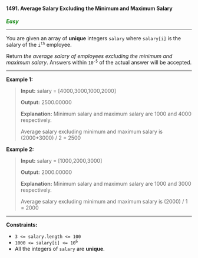 #### 1491. Average Salary Excluding the Minimum and Maximum Salary

<span style="color:green">***Easy***</span>
___

You are given an array of **unique** integers `salary` where `salary[i]` is the salary of the <code>i<sup>th</sup></code> employee.

Return _the average salary of employees excluding the minimum and maximum salary_. Answers within <code>10<sup>-5</sup></code> of the actual answer will be accepted.
___

**Example 1:**

>**Input:** salary = [4000,3000,1000,2000]
>
>**Output:** 2500.00000
>
>**Explanation:** Minimum salary and maximum salary are 1000 and 4000 respectively.
>
>Average salary excluding minimum and maximum salary is (2000+3000) / 2 = 2500

**Example 2:**

>**Input:** salary = [1000,2000,3000]
>
>**Output:** 2000.00000
>
>**Explanation:** Minimum salary and maximum salary are 1000 and 3000 respectively.
>
>Average salary excluding minimum and maximum salary is (2000) / 1 = 2000
___

**Constraints:**

*   `3 <= salary.length <= 100`
*   <code>1000 <= salary[i] <= 10<sup>6</sup></code>
*   All the integers of `salary` are **unique**.